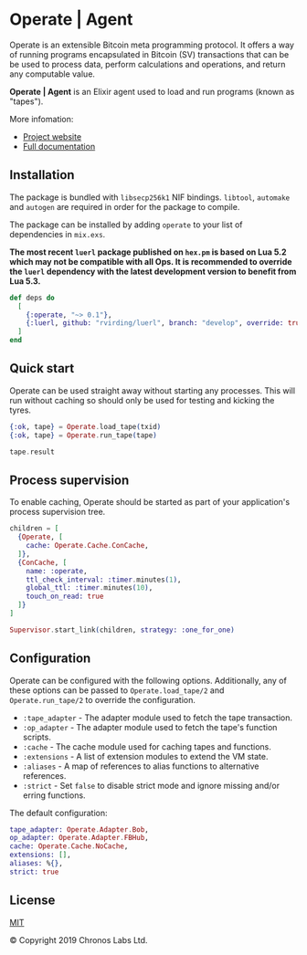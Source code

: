 # Operate | Agent

Operate is an extensible Bitcoin meta programming protocol. It offers a way of running programs encapsulated in Bitcoin (SV) transactions that can be be used to process data, perform calculations and operations, and return any computable value.

**Operate | Agent** is an Elixir agent used to load and run programs (known as "tapes").

More infomation:

* [Project website](https://www.operatebsv.org)
* [Full documentation](https://hexdocs.pm/operate)

## Installation

The package is bundled with `libsecp256k1` NIF bindings. `libtool`, `automake` and `autogen` are required in order for the package to compile.

The package can be installed by adding `operate` to your list of dependencies in `mix.exs`.

**The most recent `luerl` package published on `hex.pm` is based on Lua 5.2 which may not be compatible with all Ops. It is recommended to override the `luerl` dependency with the latest development version to benefit from Lua 5.3.**

```elixir
def deps do
  [
    {:operate, "~> 0.1"},
    {:luerl, github: "rvirding/luerl", branch: "develop", override: true}
  ]
end
```

## Quick start

Operate can be used straight away without starting any processes. This will run without caching so should only be used for testing and kicking the tyres.

```elixir
{:ok, tape} = Operate.load_tape(txid)
{:ok, tape} = Operate.run_tape(tape)

tape.result
```

## Process supervision

To enable caching, Operate should be started as part of your application's process supervision tree.

```elixir
children = [
  {Operate, [
    cache: Operate.Cache.ConCache,
  ]},
  {ConCache, [
    name: :operate,
    ttl_check_interval: :timer.minutes(1),
    global_ttl: :timer.minutes(10),
    touch_on_read: true
  ]}
]

Supervisor.start_link(children, strategy: :one_for_one)
```

## Configuration

Operate can be configured with the following options. Additionally, any of these options can be passed to `Operate.load_tape/2` and `Operate.run_tape/2` to override the configuration.

* `:tape_adapter` - The adapter module used to fetch the tape transaction.
* `:op_adapter` - The adapter module used to fetch the tape's function scripts.
* `:cache` - The cache module used for caching tapes and functions.
* `:extensions` - A list of extension modules to extend the VM state.
* `:aliases` - A map of references to alias functions to alternative references.
* `:strict` - Set `false` to disable strict mode and ignore missing and/or erring functions.

The default configuration:

```elixir
tape_adapter: Operate.Adapter.Bob,
op_adapter: Operate.Adapter.FBHub,
cache: Operate.Cache.NoCache,
extensions: [],
aliases: %{},
strict: true
```

## License

[MIT](https://github.com/operate-bsv/op_agent/blob/master/LICENSE.md)

© Copyright 2019 Chronos Labs Ltd.
